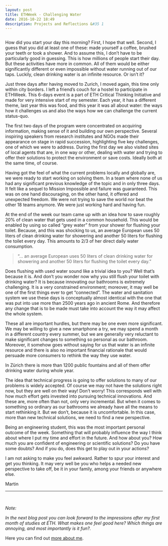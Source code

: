 ```yaml
---
layout: post
title: ETHWeek - Challenging Water
date: 2016-10-22 18:49
description: Projects and Reflections &#35 1 
---
```

<div class="img_row">
	<img class="col three" src="{{ site.baseurl }}/img/shower.jpg" alt="" title="shower"/>
</div>
<div class="col three caption"> 
</div>

How did you start your day this morning? First, I hope that well. Second, I guess that you did at least one of these: made yourself a coffee, brushed your teeth or took a shower. And to assume this, I don’t have to be particularly good in guessing. This is how millions of people start their day. But these activities have more in common. All of them would be either significantly different or even impossible without water running out of our taps. Luckily, clean drinking water is an infinite resource. Or isn’t it?

Just three days after having moved to Zurich, I moved again, this time only within city borders. I left a friend’s couch for a hostel to participate in ETHWeek. This 6-days event is a part of ETH Critical Thinking Initiative and made for very intensive start of my semester. Each year, it has a different theme, last year this was food, and this year it was all about water: the ways how it challenges us and also the ways how we can challenge the current status-quo.

The first two days of the program were concentrated on acquiring information, making sense of it and building our own perspective. Several inspiring speakers from research institutes and NGOs made their appearance on stage in rapid succession, highlighting five key challenges, one of which we were to address. During the first day we also visited sites of local agents that are, in one way or other, dealing with water and trying to offer their solutions to protect the environment or save costs. Ideally both at the same time, of course.

Having got the feel of what the current problems locally and globally are, we were ready to start working on solving them. In a team where none of us had any significant previous knowledge of the topic and in only three days. It felt like a sequel to Mission Impossible and failure was guaranteed. This was on one hand discouraging, on the other hand, it offered and unexpected freedom. We were not trying to save the world nor beat the other 18 teams anymore. We were just working hard and having fun.

At the end of the week our team came up with an idea how to save roughly 20% of clean water that gets used in a common household. This would be enabled by using so called “grey water” from your shower for flushing your toilet. Because, and this was shocking to us, an average European uses 50 liters of clean drinking water for showering and another 50 liters for flushing the toilet every day. This amounts to 2/3 of her direct daily water consumption.

> “... an average European uses 50 liters of clean drinking water for showering and another 50 liters for flushing the toilet every day.”

Does flushing with used water sound like a trivial idea to you? Well that’s because it is. And don’t you wonder now why you still flush your toilet with drinking water? It is because innovating our bathrooms is extremely challenging. It is a very constrained environment; moreover, it may well be one of the first things ever to get “connected”. The water and sanitation system we use these days is conceptually almost identical with the one that was put into use more than 2500 years ago in ancient Rome. And therefore any change that is to be made must take into account the way it may affect the whole system.

These all are important hurdles, but there may be one even more significant. We may be willing to give a new smartphone a try, we may spend a month in a different country every summer, but we are generally very reluctant to make significant changes to something so personal as our bathroom. Moreover, it somehow goes without saying for us that water is an infinite resource and there is also no important financial rationale that would persuade more consumers to rethink the way they use water.

<div class="img_row">
	<img class="col three" src="{{ site.baseurl }}/img/fountain.jpg" alt="" title="Fountain in Zürich"/>
</div>
<div class="col three caption"> 
In Zürich there is more than 1200 public fountains and all of them offer drinking water during whole year.
</div>

The idea that technical progress is going to offer solutions to many of our problems is widely accepted. Of course we may not have the solutions right now, but they are well on their way! Don’t worry! This corresponds well with how much effort gets invested into pursuing technical innovations. And these are, more often than not, only very incremental. But when it comes to something so ordinary as our bathrooms we already have all the means to start rethinking it. But we don’t, because it is uncomfortable. In this case, more than new technical solutions, we need to find a new perspective. 

Being an engineering student, this was the most important personal outcome of the week. Something that will probably influence the way I think about where I put my time and effort in the future. And how about you? How much you are confident of engineering or scientific solutions? Do you have some doubts? And if you do, does this get to play out in your actions? 

I am not asking to make you feel awkward. Rather to spur your interest and get you thinking. It may very well be you who helps a needed new perspective to take off, be it in your family, among your friends or anywhere else.


Martin

<hr>
<br/>

*Note:*

*In the next blog post you can look forward to the impressions after my first month of studies at ETH. What makes one feel good here? Which things are annoying, and most importantly is it fun?.*

Here you can find out <a href="/about" target="blank">more about me</a>.